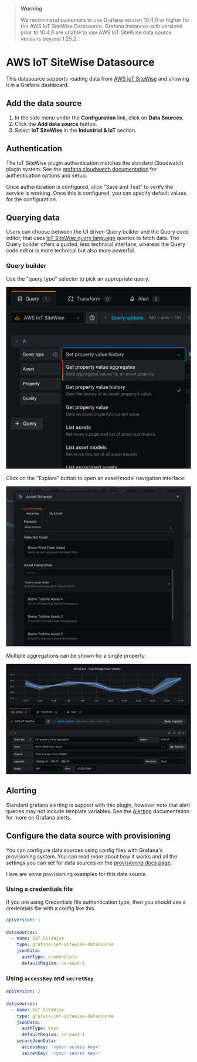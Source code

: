 > ***Warning***
>
> We recommend customers to use Grafana version 10.4.0 or higher for the AWS IoT SiteWise Datasource. Grafana instances with versions prior to 10.4.0 are unable to use AWS IoT SiteWise data source versions beyond 1.25.2.

# AWS IoT SiteWise Datasource

This datasource supports reading data from [AWS IoT SiteWise](https://aws.amazon.com/iot-sitewise/) and showing it in a Grafana dashboard.

## Add the data source

1. In the side menu under the **Configuration** link, click on **Data Sources**.
1. Click the **Add data source** button.
1. Select **IoT SiteWise** in the **Industrial & IoT** section.

## Authentication

The IoT SiteWise plugin authentication matches the standard Cloudwatch plugin system. See the [grafana cloudwatch documentation](https://grafana.com/docs/grafana/latest/datasources/cloudwatch/#authentication) for authentication options and setup.

Once authentication is configured, click "Save and Test" to verify the service is working. Once this is configured, you can specify default values for the configuration.

## Querying data

Users can choose between the UI driven Query builder and the Query code editor, that uses [IoT SiteWise query language](https://docs.aws.amazon.com/iot-sitewise/latest/userguide/sql.html) queries to fetch data. The Query builder offers a guided, less technical interface, whereas the Query code editor is more technical but also more powerful.

### Query builder

Use the "query type" selector to pick an appropriate query.

![query-editor](https://raw.githubusercontent.com/grafana/iot-sitewise-datasource/main/docs/editor.png)

Click on the "Explore" button to open an asset/model navigation interface:

![query-editor](https://raw.githubusercontent.com/grafana/iot-sitewise-datasource/main/docs/explorer.png)

Multiple aggregations can be shown for a single property:

![query-editor](https://raw.githubusercontent.com/grafana/iot-sitewise-datasource/main/docs/editor2.png)

## Alerting

Standard grafana alerting is support with this plugin, however note that alert queries may not include template variables.
See the [Alerting](https://grafana.com/docs/grafana/latest/alerting/alerts-overview/) documentation for more on Grafana alerts.

## Configure the data source with provisioning

You can configure data sources using config files with Grafana's provisioning system. You can read more about how it works and all the settings you can set for data sources on the [provisioning docs page](https://grafana.com/docs/grafana/latest/administration/provisioning/).

Here are some provisioning examples for this data source.

### Using a credentials file

If you are using Credentials file authentication type, then you should use a credentials file with a config like this.

```yaml
apiVersion: 1

datasources:
  - name: IoT SiteWise
    type: grafana-iot-sitewise-datasource
    jsonData:
      authType: credentials
      defaultRegion: us-east-1
```

### Using `accessKey` and `secretKey`

```yaml
apiVersion: 1

datasources:
  - name: IoT SiteWise
    type: grafana-iot-sitewise-datasource
    jsonData:
      authType: keys
      defaultRegion: us-east-1
    secureJsonData:
      accessKey: '<your access key>'
      secretKey: '<your secret key>'
```
